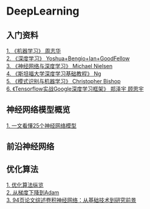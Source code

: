 # DeepLearning
## 入门资料 
[1. 《机器学习》 周志华](https://github.com/Mikoto10032/DeepLearning/blob/master/books/机器学习周志华.pdf)    
[2. 《深度学习》 Yoshua+Bengio+Ian+GoodFellow](https://github.com/Mikoto10032/DeepLearning/blob/master/books/深度学习.DeepLearning.Yoshua%2BBengio%2BIan%2BGoodFellow中文版.pdf)   
[3. 《神经网络与深度学习》 Michael Nielsen](https://github.com/Mikoto10032/DeepLearning/blob/master/books/神经网络和深度学习neural%20networks%20and%20deep-learning-中文_ALL.pdf)      
[4. 《斯坦福大学深度学习基础教程》 Ng](https://github.com/Mikoto10032/DeepLearning/blob/master/books/斯坦福大学-深度学习基础教程.pdf)      
[5. 《模式识别与机器学习》 Christopher Bishop](https://github.com/Mikoto10032/DeepLearning/blob/master/books/模式识别与机器学习PRML_Chinese_vision.pdf)          
[6. 《Tensorflow实战Google深度学习框架》 郑泽宇 顾思宇](https://github.com/Mikoto10032/DeepLearning/blob/master/books/Tensorflow%20实战Google深度学习框架.pdf)        
## 神经网络模型概览 
[1. 一文看懂25个神经网络模型](https://blog.csdn.net/qq_35082030/article/details/73368962)         
## 前沿神经网络     

## 优化算法     
[1. 优化算法纵览](http://fa.bianp.net/teaching/2018/eecs227at/)          
[2. 从梯度下降到Adam](https://zhuanlan.zhihu.com/p/27449596)         
[3. 94页论文综述卷积神经网络：从基础技术到研究前景](https://zhuanlan.zhihu.com/p/35388569)               

